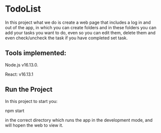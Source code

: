 # TodoList

In this project what we do is create a web page that includes a log in and out of the app, in which you can create folders and in these folders you can add your tasks you want to do, even so you can edit them, delete them and even check/uncheck the task if you have completed set task.


## Tools implemented:

Node.js v16.13.0.

React: v16.13.1

## Run the Project

In this project to start you:

npm start

in the correct directory which runs the app in the development mode, and will hopen the web to view it.

